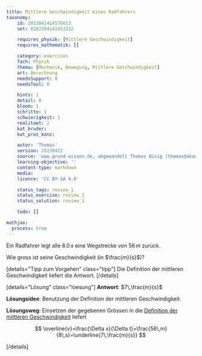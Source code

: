 ```yaml
---
title: Mittlere Geschwindigkeit eines Radfahrers
taxonomy:
	id: 2023041414576613
	set: 0202304141453332

	requires_physik: [Mittlere Geschwindigkeit]
	requires_mathematik: []

	category: exercises
	fach: Physik
	thema: [Mechanik, Bewegung, Mittlere Geschwindigkeit]
	art: Berechnung
	needsSupport: 0
	needsTool: 0

	hints: 1
	detail: 0
	bloom: 1
	schritte: 1
	schwierigkeit: 1
	realitaet: 2
	kat_bruder:
	kat_proz_konz: 

	autor: 'Thomas'
	version: 20230422
	source: 'www.grund-wissen.de, abgewandelt Thomas Bisig (thomas@akademix.ch)'
	learning-objective: ''
	content-type: markdown
	media:
	licence: 'CC BY-SA 4.0'

	status_tags: review_1
	status_exercise: review_1
	status_solution: review_1

	todo: []

mathjax:
  process: true
---
```

Ein Radfahrer legt alle $8.0\,s$ eine Wegstrecke von $56\,m$ zurück.

Wie gross ist seine Geschwindigkeit (in $\frac{m}{s}$)?

[details="Tipp zum Vorgehen" class="tipp"]
Die Definition der mittleren Geschwindigkeit liefert die Antwort.
[/details]

[details="Lösung" class="loesung"]
**Antwort**: $7\,\frac{m}{s}$

**Lösungsidee**: Benutzung der Definition der mittleren Geschwindigkeit.

**Lösungsweg**:
Einsetzen der gegebenen Grössen in die [Definition der mittleren Geschwindigkeit](../) liefert

$$
\overline{v}=\frac{\Delta x}{\Delta t}=\frac{56\,m}{8\,s}=\underline{7\,\frac{m}{s}}
$$

[/details]